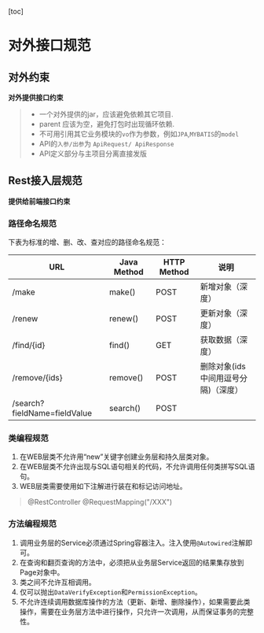 [toc]

# 对外接口规范

## 对外约束

**对外提供接口约束**

> - 一个对外提供的jar，应该避免依赖其它项目.
> - parent 应该为空，避免打包时出现循环依赖.
> - 不可用引用其它业务模块的`vo`作为参数，例如`JPA`,`MYBATIS`的`model`
> - API的`入参/出参`为 `ApiRequest/ ApiResponse`
> - API定义部分与主项目分离直接发版

## Rest接入层规范

**提供给前端接口约束**

### 路径命名规范

下表为标准的增、删、改、查对应的路径命名规范：

| URL                          | Java Method | HTTP Method | 说明                                |
| ---------------------------- | ----------- | ----------- | ----------------------------------- |
| /make                        | make()    | POST        | 新增对象（深度）                    |
| /renew                      | renew()    | POST        | 更新对象（深度）                    |
| /find/{id}                 | find()    | GET         | 获取数据（深度）                    |
| /remove/{ids}                | remove()    | POST        | 删除对象(ids中间用逗号分隔)（深度） |
| /search?fieldName=fieldValue | search()    | POST        |                                     |

###  类编程规范

1. 在WEB层类不允许用“new”关键字创建业务层和持久层类对象。
2. 在WEB层类不允许出现与SQL语句相关的代码，不允许调用任何类拼写SQL语句。
3.  WEB层类需要使用如下注解进行装在和标记访问地址。

> @RestController  @RequestMapping("/XXX")    

###  方法编程规范

1. 调用业务层的Service必须通过Spring容器注入。注入使用`@Autowired`注解即可。
2. 在查询和翻页查询的方法中，必须把从业务层Service返回的结果集存放到Page对象中。
3. 类之间不允许互相调用。
4.  仅可以抛出`DataVerifyException`和`PermissionException`。
5. 不允许连续调用数据库操作的方法（更新、新增、删除操作），如果需要此类操作，需要在业务层方法中进行操作，只允许一次调用，从而保证事务的完整性。

 